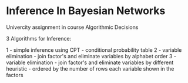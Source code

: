 # Inference In Bayesian Networks

Univercity assignment in course Algorithmic Decisions


3 Algorithms for Inference:

1 - simple inference using CPT - conditional probability table
2 - variable elimination - join factor's and eliminate variables by alphabet order
3 - variable elimination - join factor's and eliminate variables by different heuristic - ordered by the number of rows each variable shown in the factors
